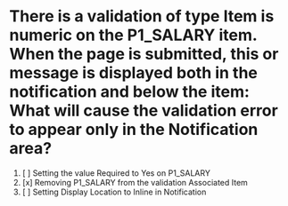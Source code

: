 # There is a validation of type Item is numeric on the P1_SALARY item. When the page is submitted, this or message is displayed both in the notification and below the item: What will cause the validation error to appear only in the Notification area?

1. [ ] Setting the value Required to Yes on P1_SALARY
1. [x] Removing P1_SALARY from the validation Associated Item
1. [ ] Setting Display Location to Inline in Notification